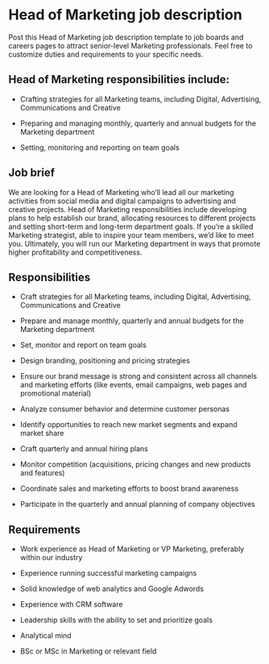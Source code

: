 # Head of Marketing job description
Post this Head of Marketing job description template to job boards and careers pages to attract senior-level Marketing professionals. Feel free to customize duties and requirements to your specific needs.


## Head of Marketing responsibilities include:
* Crafting strategies for all Marketing teams, including Digital, Advertising, Communications and Creative

* Preparing and managing monthly, quarterly and annual budgets for the Marketing department

* Setting, monitoring and reporting on team goals



## Job brief

We are looking for a Head of Marketing who’ll lead all our marketing activities from social media and digital campaigns to advertising and creative projects.
Head of Marketing responsibilities include developing plans to help establish our brand, allocating resources to different projects and setting short-term and long-term department goals. If you’re a skilled Marketing strategist, able to inspire your team members, we’d like to meet you.
Ultimately, you will run our Marketing department in ways that promote higher profitability and competitiveness.


## Responsibilities

* Craft strategies for all Marketing teams, including Digital, Advertising, Communications and Creative

* Prepare and manage monthly, quarterly and annual budgets for the Marketing department

* Set, monitor and report on team goals

* Design branding, positioning and pricing strategies

* Ensure our brand message is strong and consistent across all channels and marketing efforts (like events, email campaigns, web pages and promotional material)

* Analyze consumer behavior and determine customer personas

* Identify opportunities to reach new market segments and expand market share

* Craft quarterly and annual hiring plans

* Monitor competition (acquisitions, pricing changes and new products and features)

* Coordinate sales and marketing efforts to boost brand awareness

* Participate in the quarterly and annual planning of company objectives


## Requirements

* Work experience as Head of Marketing or VP Marketing, preferably within our industry

* Experience running successful marketing campaigns

* Solid knowledge of web analytics and Google Adwords

* Experience with CRM software

* Leadership skills with the ability to set and prioritize goals

* Analytical mind

* BSc or MSc in Marketing or relevant field
